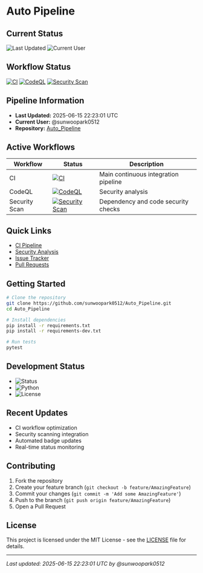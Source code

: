 # Auto Pipeline

## Current Status
![Last Updated](https://img.shields.io/badge/Last%20Updated-2025--06--15%2022%3A23%3A01-blue)
![Current User](https://img.shields.io/badge/Current%20User-@sunwoopark0512-green)

## Workflow Status
[![CI](https://github.com/sunwoopark0512/Auto_Pipeline/actions/workflows/ci.yml/badge.svg)](https://github.com/sunwoopark0512/Auto_Pipeline/actions/workflows/ci.yml)
[![CodeQL](https://github.com/sunwoopark0512/Auto_Pipeline/actions/workflows/codeql.yml/badge.svg)](https://github.com/sunwoopark0512/Auto_Pipeline/actions/workflows/codeql.yml)
[![Security Scan](https://github.com/sunwoopark0512/Auto_Pipeline/actions/workflows/security.yml/badge.svg)](https://github.com/sunwoopark0512/Auto_Pipeline/actions/workflows/security.yml)

## Pipeline Information
- **Last Updated:** 2025-06-15 22:23:01 UTC
- **Current User:** @sunwoopark0512
- **Repository:** [Auto_Pipeline](https://github.com/sunwoopark0512/Auto_Pipeline)

## Active Workflows
| Workflow | Status | Description |
|----------|--------|-------------|
| CI | [![CI](https://github.com/sunwoopark0512/Auto_Pipeline/actions/workflows/ci.yml/badge.svg)](https://github.com/sunwoopark0512/Auto_Pipeline/actions/workflows/ci.yml) | Main continuous integration pipeline |
| CodeQL | [![CodeQL](https://github.com/sunwoopark0512/Auto_Pipeline/actions/workflows/codeql.yml/badge.svg)](https://github.com/sunwoopark0512/Auto_Pipeline/actions/workflows/codeql.yml) | Security analysis |
| Security Scan | [![Security Scan](https://github.com/sunwoopark0512/Auto_Pipeline/actions/workflows/security.yml/badge.svg)](https://github.com/sunwoopark0512/Auto_Pipeline/actions/workflows/security.yml) | Dependency and code security checks |

## Quick Links
- [CI Pipeline](https://github.com/sunwoopark0512/Auto_Pipeline/actions/workflows/ci.yml)
- [Security Analysis](https://github.com/sunwoopark0512/Auto_Pipeline/actions/workflows/codeql.yml)
- [Issue Tracker](https://github.com/sunwoopark0512/Auto_Pipeline/issues)
- [Pull Requests](https://github.com/sunwoopark0512/Auto_Pipeline/pulls)

## Getting Started
```bash
# Clone the repository
git clone https://github.com/sunwoopark0512/Auto_Pipeline.git
cd Auto_Pipeline

# Install dependencies
pip install -r requirements.txt
pip install -r requirements-dev.txt

# Run tests
pytest
```

## Development Status
- ![Status](https://img.shields.io/badge/Status-Active-success)
- ![Python](https://img.shields.io/badge/Python-3.11-blue)
- ![License](https://img.shields.io/badge/License-MIT-yellow)

## Recent Updates
- CI workflow optimization
- Security scanning integration
- Automated badge updates
- Real-time status monitoring

## Contributing
1. Fork the repository
2. Create your feature branch (`git checkout -b feature/AmazingFeature`)
3. Commit your changes (`git commit -m 'Add some AmazingFeature'`)
4. Push to the branch (`git push origin feature/AmazingFeature`)
5. Open a Pull Request

## License
This project is licensed under the MIT License - see the [LICENSE](LICENSE) file for details.

---
*Last updated: 2025-06-15 22:23:01 UTC by @sunwoopark0512*
